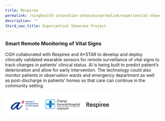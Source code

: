 ```yaml
---
title: Respiree
permalink: /singhealth-innovation-showcase/permalink/experiential-showcase-project/respiree/
description: ""
third_nav_title: Experiential Showcase Project
---
```

### Smart Remote Monitoring of Vital Signs

CGH collaborated with Respiree and A\*STAR to develop and deploy clinically validated wearable sensors for remote surveillance of vital signs to track changes in patients’ clinical status. AI is being built to predict patient’s deterioration and allow for early intervention. The technology could also monitor patients in observation wards and emergency department as well as post-discharge in patients’ homes so that care can continue in the community setting.

<img style="width:70%" src="/images/Exper%20Showcase:%20Respiree/respiree%20logos.png">